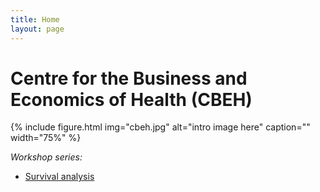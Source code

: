 ```yaml
---
title: Home
layout: page
---
```


# Centre for the Business and Economics of Health (CBEH) 

{% include figure.html img="cbeh.jpg" alt="intro image here" caption="" width="75%" %}

*Workshop series:*

- [Survival analysis](https://rexaamiri.github.io/cbeh)
